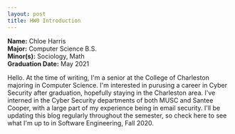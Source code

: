 ```yaml
---
layout: post
title: HW0 Introduction
---
```


**Name:** Chloe Harris  
**Major:** Computer Science B.S.  
**Minor(s):** Sociology, Math  
**Graduation Date:** May 2021  

Hello. At the time of writing, I'm a senior at the College of Charleston majoring in Computer Science. I'm interested in purusing a career in Cyber Security after graduation, hopefully staying in the Charleston area. I've interned in the Cyber Security departments of both MUSC and Santee Cooper, with a large part of my experience being in email security. I'll be updating this blog regularly throughout the semester, so check here to see what I'm up to in Software Engineering, Fall 2020.

